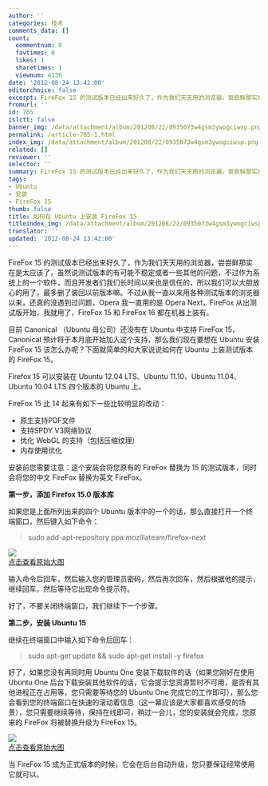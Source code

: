 ```yaml
---
author: ''
categories: 技术
comments_data: []
count:
  commentnum: 0
  favtimes: 0
  likes: 1
  sharetimes: 1
  viewnum: 4136
date: '2012-08-24 13:42:00'
editorchoice: false
excerpt: FireFox 15 的测试版本已经出来好久了，作为我们天天用的浏览器，尝尝鲜那实在是太应该了，虽然说测试版本的有可能不稳定或者一些其他的问题，不过作为系统上的一个软件，而且开发者们我们长时间以来也是信任的，所  ...
fromurl: ''
id: 765
islctt: false
banner_img: /data/attachment/album/201208/22/0935073w4gsm3ywogciwsp.png
permalink: /article-765-1.html
index_img: /data/attachment/album/201208/22/0935073w4gsm3ywogciwsp.png
related: []
reviewer: ''
selector: ''
summary: FireFox 15 的测试版本已经出来好久了，作为我们天天用的浏览器，尝尝鲜那实在是太应该了，虽然说测试版本的有可能不稳定或者一些其他的问题，不过作为系统上的一个软件，而且开发者们我们长时间以来也是信任的，所  ...
tags:
- Ubuntu
- 安装
- FireFox 15
thumb: false
title: 如何在 Ubuntu 上安装 FireFox 15
titleindex_img: /data/attachment/album/201208/22/0935073w4gsm3ywogciwsp.png
translator: ''
updated: '2012-08-24 13:42:00'
---
```


FireFox 15 的测试版本已经出来好久了，作为我们天天用的浏览器，尝尝鲜那实在是太应该了，虽然说测试版本的有可能不稳定或者一些其他的问题，不过作为系统上的一个软件，而且开发者们我们长时间以来也是信任的，所以我们可以大胆放心的用了，最多删了装回以前版本嘛。不过从我一直以来用各种测试版本的浏览器以来，还真的没遇到过问题，Opera 我一直用的是 Opera Next，FireFox 从出测试版开始，我就用了，FireFox 15 和 FireFox 16 都在机器上装有。


目前 Canonical （Ubuntu 母公司）还没有在 Ubuntu 中支持 FireFox 15，Canonical 预计将于本月底开始加入这个支持，那么我们现在要想在 Ubuntu 安装 FireFox 15 该怎么办呢？下面就简单的和大家说说如何在 Ubuntu 上装测试版本的 FireFox 15。


Firefox 15 可以安装在 Ubuntu 12.04 LTS、Ubuntu 11.10、Ubuntu 11.04、Ubuntu 10.04 LTS 四个版本的 Ubuntu 上。


FireFox 15 比 14 起来有如下一些比较明显的改动：


* 原生支持PDF文件
* 支持SPDY V3网络协议
* 优化 WebGL 的支持（包括压缩纹理）
* 内存使用优化


安装前您需要注意：这个安装会将您原有的 FireFox 替换为 15 的测试版本，同时会将您的中文 FireFox 替换为英文 FireFox。


**第一步，添加 Firefox 15.0 版本库**


如果您是上面所列出来的四个 Ubuntu 版本中的一个的话，那么直接打开一个终端窗口，然后键入如下命令：



> 
> sudo add-apt-repository ppa:mozillateam/firefox-next
> 
> 
> 


[![](/data/attachment/album/201208/22/0935073w4gsm3ywogciwsp.png)  
点击查看原始大图](https://img.linux.net.cn/data/attachment/album/201208/22/0935073w4gsm3ywogciwsp.png)


输入命令后回车，然后输入您的管理员密码，然后再次回车，然后根据他的提示，继续回车，然后等待它出现命令提示符。


好了，不要关闭终端窗口，我们继续下一个步骤。


**第二步，安装 Ubuntu 15**


继续在终端窗口中输入如下命令后回车：



> 
> sudo apt-get update && sudo apt-get install -y firefox
> 
> 
> 


好了，如果您没有再同时用 Ubuntu One 安装下载软件的话（如果您刚好在使用 Ubuntu One 后台下载安装其他软件的话，它会提示您资源暂时不可用，是否有其他进程正在占用等，您只需要等待您的 Ubuntu One 完成它的工作即可），那么您会看到您的终端窗口在快速的滚动着信息（这一幕应该是大家都喜欢感受的场景），您只需要继续等待，保持在线即可，稍过一会儿，您的安装就会完成，您原来的 FireFox 将被替换升级为 FireFox 15。


[![](/data/attachment/album/201208/22/1021250as1gb49g6i8m3i0.png)  
点击查看原始大图](https://img.linux.net.cn/data/attachment/album/201208/22/1021250as1gb49g6i8m3i0.png)


当 FireFox 15 成为正式版本的时候，它会在后台自动升级，您只要保证经常使用它就可以。